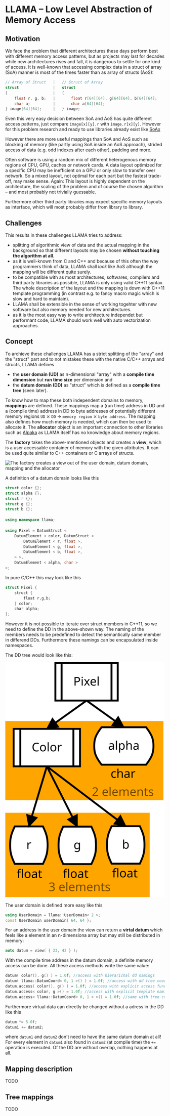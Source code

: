 LLAMA – Low Level Abstraction of Memory Access
==============================================

Motivation
----------

We face the problem that different architectures these days perform best with
different memory access patterns, but as projects may last for decades while
new architectures rises and fall, it is dangerous to settle for one kind of
access. It is well-known that accessing complex data in a struct of array (SoA)
manner is most of the times faster than as array of structs (AoS):
```C++
// Array of Struct   |   // Struct of Array
struct               |   struct
{                    |   {
    float r, g, b;   |       float r[64][64], g[64][64], b[64][64];
    char a;          |       char a[64][64];
} image[64][64];     |   } image;
```

Even this very easy decision between SoA and AoS has quite different access
patterns, just compare `image[x][y].r` with `image.r[x][y]`. However for this
problem research and ready to use libraries already exist like
[SoAx](https://www.sciencedirect.com/science/article/pii/S0010465517303983)

However there are more useful mappings than SoA and AoS such as blocking of
memory (like partly using SoA inside an AoS approach), strided access of data
(e.g. odd indexes after each other), padding and more.

Often software is using a random mix of different heterogenous memory regions of
CPU, GPU, caches or network cards. A data layout optimized for a specific CPU
may be inefficient on a GPU or only slow to transfer over network. So a mixed
layout, not optimal for each part but the fastest trade-off, may make sense.
Again: This layout is highly dependent on the architecture, the scaling of the
problem and of course the chosen algorithm – and most probably not trivially
guessable.

Furthermore other third party libraries may expect specific memory layouts as
interface, which will most probably differ from library to library.

Challenges
----------

This results in these challenges LLAMA tries to address:

* splitting of algorithmic view of data and the actual mapping in the background
  so that different layouts may be chosen **without touching the algorithm at
  all**.
* as it is well-known from C and C++ and because of this often the way
  programmers think of data, LLAMA shall *look* like AoS although the mapping
  will be different quite surely.
* to be compatible with as most architectures, softwares, compilers and third
  party libraries as possible, LLAMA is only using valid C++11 syntax. The
  whole description of the layout and the mapping is down with C++11 template
  programming (in contrast e.g. to fancy macro magic which is slow and hard to
  maintain).
* LLAMA shall be extensible in the sense of working togehter with new software
  but also memory needed for new architectures.
* as it is the most easy way to write architecture independet but performant
  code, LLAMA should work well with auto vectorization approaches.

Concept
-------

To archieve these challenges LLAMA has a strict splitting of the "array" and
the "struct" part and to not mistakes these with the native C/C++ arrays and
structs, LLAMA defines

* the **user domain (UD)** as n-dimensional "array" with a **compile time
  dimension** but **run time size** per dimension and
* the **datum domain (DD)** as "struct" which is defined as a **compile time
  tree** (seen later).

To know how to map these both independent domains to memory, **mappings** are
defined. These mappings map a (run time) address in UD and a (compile time)
address in DD to byte addresses of potentially different memory regions
`UD` ⨯ `DD` → `memory region` ⨯ `byte address`. The mapping also defines how
much memory is needed, which can then be used to allocate it. The **allocator**
object is an important connection to other libraries such as
[Alpaka](https://github.com/ComputationalRadiationPhysics/alpaka) as LLAMA
itself has no knowledge about memory regions.

The **factory** takes the above-mentioned objects and creates a **view**, which
is a user accessable container of memory with the given attributes. It can be
used quite similar to C++ containers or C arrays of structs.

![The factory creates a view out of the user domain, datum domain, mapping
and the allocator](./documentation/images/factory.svg)

A definition of a datum domain looks like this
```C++
struct color {};
struct alpha {};
struct r {};
struct g {};
struct b {};

using namespace llama;

using Pixel = DatumStruct <
    DatumElement < color, DatumStruct <
        DatumElement < r, float >,
        DatumElement < g, float >,
        DatumElement < b, float >,
    > >,
    DatumElement < alpha, char >
>;
```

In pure C/C++ this may look like this
```C++
struct Pixel {
    struct {
        float r,g,b;
    } color;
    char alpha;
};
```

However it is not possible to iterate over struct members in C++11, so we need
to define the DD in the above-shown way. The naming of the members needs to be
predefined to detect the semantically same member in differend DDs. Furthermore
these namings can be encapsulated inside namespaces.

The DD tree would look like this:

![Datum domain as tree](./documentation/images/layout_tree.svg)

The user domain is defined more easy like this
```C++
using UserDomain = llama::UserDomain< 2 >;
const UserDomain userDomain{ 64, 64 };
```

For an address in the user domain the view can return a **virtal datum** which
feels like a element in an n-dimensiona array but may still be distributed in
memory:
```C++
auto datum = view( { 23, 42 } );
```

With the compile time address in the datum domain, a definite memory access can
be done. All these access methods write the same value:
```C++
datum( color(), g() ) = 1.0f; //access with hierarichal dd namings
datum( llama::DatumCoord< 0, 1 >() ) = 1.0f; //access with dd tree coordinate
datum.access( color(), g() ) = 1.0f; //access with explicit access function
datum.access< color, g >() = 1.0f; //access with explicit template namings
datum.access< llama::DatumCoord< 0, 1 > >() = 1.0f; //same with tree coordinate
```

Furthermore virtual data can directly be changed without a adress in the DD
like this
```C++
datum *= 5.0f;
datum1 += datum2;
```
where `datum1` and `datum2` don't need to have the same datum domain at all!
For every element in `datum1` also found in `datum2` (at compile time) the
`+=` operation is executed. Of the DD are without overlap, nothing happens at
all.

Mapping description
-------------------
TODO

Tree mappings
-------------
TODO
